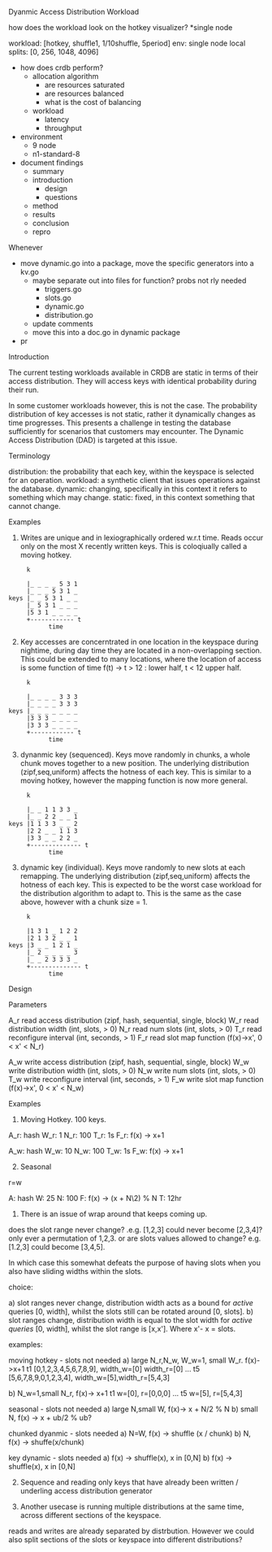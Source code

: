 Dyanmic Access Distribution Workload

how does the workload look on the hotkey visualizer? *single node

workload: [hotkey, shuffle1, 1/10shuffle, 5period]
env:      single node local
splits:   [0, 256, 1048, 4096]

- how does crdb perform? 
    - allocation algorithm
        - are resources saturated
        - are resources balanced
        - what is the cost of balancing
    - workload
        - latency
        - throughput 
- environment
    - 9 node
    - n1-standard-8
- document findings
    - summary
    - introduction
      - design
      - questions
    - method
    - results
    - conclusion
    - repro 

Whenever

- move dynamic.go into a package, move the specific generators into a kv.go 
  - maybe separate out into files for function? probs not rly needed
    - triggers.go
    - slots.go
    - dynamic.go
    - distribution.go
  - update comments
  - move this into a doc.go in dynamic package
- pr

Introduction

The current testing workloads available in CRDB are static in terms of their
access distribution. They will access keys with identical probability during
their run.

In some customer workloads however, this is not the case. The probability
distribution of key accesses is not static, rather it dynamically changes as
time progresses. This presents a challenge in testing the database sufficiently
for scenarios that customers may encounter. The Dynamic Access Distribution
(DAD) is targeted at this issue.


Terminology

distribution: the probability that each key, within the keyspace is selected for an operation.
workload:     a synthetic client that issues operations against the database.
dynamic:      changing, specifically in this context it refers to something which may change.
static:       fixed, in this context something that cannot change.


Examples

1) Writes are unique and in lexiographically ordered w.r.t time. Reads occur
only on the most X recently written keys. This is coloqiually called a moving
hotkey.


```
     k
      
     |_ _ _ _ 5 3 1 
     |_ _ _ 5 3 1 _ 
keys |_ _ 5 3 1 _ _ 
     |_ 5 3 1 _ _ _
     |5 3 1 _ _ _ _ 
     +------------ t
           time
```

2) Key accesses are concerntrated in one location in the keyspace during
nightime, during day time they are located in a non-overlapping section. This
could be extended to many locations, where the location of access is some
function of time f(t) -> t > 12 : lower half, t < 12 upper half.

```
     k
      
     |_ _ _ _ 3 3 3
     |_ _ _ _ 3 3 3
keys |_ _ _ _ _ _ _ 
     |3 3 3 _ _ _ _
     |3 3 3 _ _ _ _ 
     +------------ t
           time
```


3) dynanmic key (sequenced). Keys move randomly in chunks, a whole chunk moves
together to a new position. The underlying distribution (zipf,seq,uniform)
affects the hotness of each key. This is similar to a moving hotkey, however
the mapping function is now more general.

```
     k
      
     |_ _ 1 1 3 3 _
     |_ _ 2 2 _ _ 1 
keys |1 1 3 3 _ _ 2 
     |2 2 _ _ 1 1 3
     |3 3 _ _ 2 2 _ 
     +-------------- t
           time
```

3) dynamic key (individual). Keys move randomly to new slots at each remapping.
The underlying distribution (zipf,seq,uniform) affects the hotness of each key.
This is expected to be the worst case workload for the distribution algorithm
to adapt to. This is the same as the case above, however with a chunk size = 1.

```
     k
      
     |1 3 1 _ 1 2 2 
     |2 1 3 2 _ _ 1 
keys |3 _ _ 1 2 1 _ 
     |_ 2 _ _ _ _ 3
     |_ _ 2 3 3 3 _ 
     +-------------- t
           time
```

Design

Parameters

A_r read access distribution   (zipf, hash, sequential, single, block)
W_r read distribution width    (int, slots, > 0)
N_r read num slots             (int, slots, > 0)
T_r read reconfigure interval  (int, seconds, > 1)
F_r read slot map function     (f(x)->x', 0 < x' < N_r)

A_w write access distribution  (zipf, hash, sequential, single, block)
W_w write distribution width   (int, slots, > 0)
N_w write num slots            (int, slots, > 0)
T_w write reconfigure interval (int, seconds, > 1)
F_w write slot map function    (f(x)->x', 0 < x' < N_w)

Examples

1) Moving Hotkey. 100 keys.

A_r: hash
W_r: 1
N_r: 100
T_r: 1s
F_r: f(x) -> x+1

A_w: hash
W_w: 10
N_w: 100
T_w: 1s
F_w: f(x) -> x+1

2) Seasonal

r=w

A: hash
W: 25
N: 100
F: f(x) -> (x + N\2) % N
T: 12hr

1) There is an issue of wrap around that keeps coming up.

does the slot range never change? .e.g. [1,2,3] could never become [2,3,4]?
only ever a permutation of 1,2,3. or are slots values allowed to change? e.g.
[1.2,3] could become [3,4,5].

In which case this somewhat defeats the purpose of having slots when you also
have sliding widths within the slots.

choice: 

a) slot ranges never change, distribution width acts as a bound for *active*
   queries [0, width], whilst the slots still can be rotated around [0, slots].
b) slot ranges change, distribution width is equal to the slot width for
   *active queries* [0, width], whilst the slot range is [x,x']. Where x'- x = slots.

examples:

moving hotkey - slots not needed
  a) large N_r,N_w, W_w=1, small W_r. f(x)->x+1
     t1 [0,1,2,3,4,5,6,7,8,9], width_w=[0] width_r=[0]
     ...
     t5 [5,6,7,8,9,0,1,2,3,4], width_w=[5],width_r=[5,4,3]

  b) N_w=1,small N_r, f(x)-> x+1
     t1 w=[0], r=[0,0,0]
     ...
     t5 w=[5], r=[5,4,3]

seasonal - slots not needed
  a) large N,small W, f(x)-> x + N/2 % N
  b) small N, f(x) -> x + ub/2 % ub?

chunked dyanmic - slots needed
  a) N=W, f(x) -> shuffle (x / chunk) 
  b) N, f(x) -> shuffe(x/chunk)

key dynamic - slots needed
  a) f(x) -> shuffle(x), x in [0,N]
  b) f(x) -> shuffle(x), x in [0,N]


2) Sequence and reading only keys that have already been written / underling
   access distribution generator


3) Another usecase is running multiple distributions at the same time, across
   different sections of the keyspace.

reads and writes are already separated by distrbution. However we could also
split sections of the slots or keyspace into different distributions?

